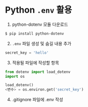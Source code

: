 # Python `.env`  활용

1.  python-dotenv  모듈 다운로드

```bash
$ pip install python-dotenv
```



2. `.env` 파일 생성 및 숨길 내용 추가

```python
secret_key = 'hello'
```



3. 적용될 파일에 작성할 항목

```python
from dotenv import load_dotenv
import os

load_dotenv()
<변수> = os.environ.get('secret_key')
```



4. .gitignore 파일에 .env 작성

